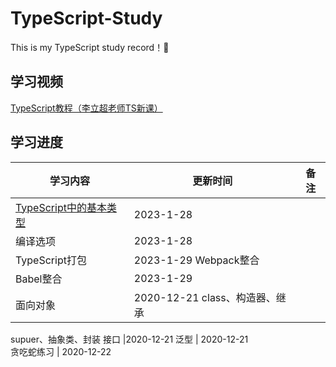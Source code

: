 # TypeScript-Study
This is my TypeScript study record！🥳
## 学习视频
[TypeScript教程（李立超老师TS新课）](https://www.bilibili.com/video/BV1Xy4y1v7S2/)

## 学习进度

学习内容  | 更新时间  | 备注
 ---- | ----- | ------ 
[TypeScript中的基本类型](#) |	2023-1-28	
编译选项	| 2023-1-28	
TypeScript打包	| 2023-1-29	Webpack整合
Babel整合 | 2023-1-29
面向对象 |	2020-12-21	class、构造器、继承
supuer、抽象类、封装
接口	|2020-12-21	
泛型	| 2020-12-21	
贪吃蛇练习	| 2020-12-22
